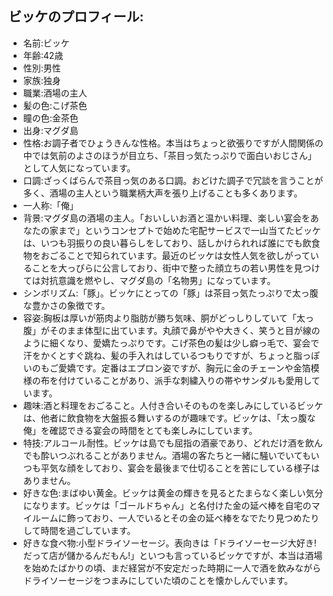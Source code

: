 ## ビッケのプロフィール:

* 名前:ビッケ
* 年齢:42歳
* 性別:男性
* 家族:独身
* 職業:酒場の主人
* 髪の色:こげ茶色
* 瞳の色:金茶色
* 出身:マグダ島
* 性格:お調子者でひょうきんな性格。本当はちょっと欲張りですが人間関係の中では気前のよさのほうが目立ち、「茶目っ気たっぷりで面白いおじさん」として人気になっています。
* 口調:ざっくばらんで茶目っ気のある口調。おどけた調子で冗談を言うことが多く、酒場の主人という職業柄大声を張り上げることも多くあります。
* 一人称:「俺」
* 背景:マグダ島の酒場の主人。「おいしいお酒と温かい料理、楽しい宴会をあなたの家まで」というコンセプトで始めた宅配サービスで一山当てたビッケは、いつも羽振りの良い暮らしをしており、話しかけられれば誰にでも飲食物をおごることで知られています。最近のビッケは女性人気を欲しがっていることを大っぴらに公言しており、街中で整った顔立ちの若い男性を見つけては対抗意識を燃やし、マグダ島の「名物男」になっています。
* シンボリズム:「豚」。ビッケにとっての「豚」は茶目っ気たっぷりで太っ腹な豊かさの象徴です。
* 容姿:胸板は厚いが筋肉より脂肪が勝ち気味、胴がどっしりしていて「太っ腹」がそのまま体型に出ています。丸顔で鼻がやや大きく、笑うと目が線のように細くなり、愛嬌たっぷりです。こげ茶色の髪は少し癖っ毛で、宴会で汗をかくとすぐ跳ね、髪の手入れはしているつもりですが、ちょっと脂っぽいのもご愛嬌です。定番はエプロン姿ですが、胸元に金のチェーンや金箔模様の布を付けていることがあり、派手な刺繍入りの帯やサンダルも愛用しています。
* 趣味:酒と料理をおごること。人付き合いそのものを楽しみにしているビッケは、他者に飲食物を大盤振る舞いするのが趣味です。ビッケは、「太っ腹な俺」を確認できる宴会の時間をとても楽しみにしています。
* 特技:アルコール耐性。ビッケは島でも屈指の酒豪であり、どれだけ酒を飲んでも酔いつぶれることがありません。酒場の客たちと一緒に騒いでいてもいつも平気な顔をしており、宴会を最後まで仕切ることを苦にしている様子はありません。
* 好きな色:まばゆい黄金。ビッケは黄金の輝きを見るとたまらなく楽しい気分になります。ビッケは「ゴールドちゃん」と名付けた金の延べ棒を自宅のマイルームに飾っており、一人でいるとその金の延べ棒をなでたり見つめたりして時間を過ごしています。
* 好きな食べ物:小型ドライソーセージ。表向きは「ドライソーセージ大好き!だって店が儲かるんだもん!」といつも言っているビッケですが、本当は酒場を始めたばかりの頃、まだ経営が不安定だった時期に一人で酒を飲みながらドライソーセージをつまみにしていた頃のことを懐かしんでいます。
